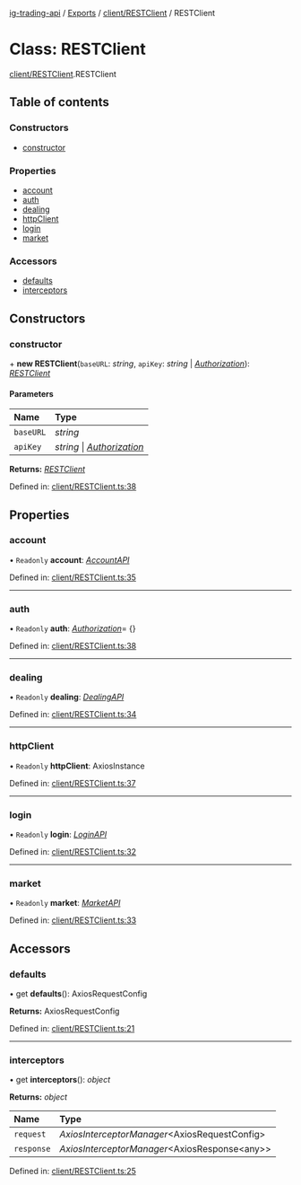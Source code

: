 [ig-trading-api](../README.md) / [Exports](../modules.md) / [client/RESTClient](../modules/client_restclient.md) / RESTClient

# Class: RESTClient

[client/RESTClient](../modules/client_restclient.md).RESTClient

## Table of contents

### Constructors

- [constructor](client_restclient.restclient.md#constructor)

### Properties

- [account](client_restclient.restclient.md#account)
- [auth](client_restclient.restclient.md#auth)
- [dealing](client_restclient.restclient.md#dealing)
- [httpClient](client_restclient.restclient.md#httpclient)
- [login](client_restclient.restclient.md#login)
- [market](client_restclient.restclient.md#market)

### Accessors

- [defaults](client_restclient.restclient.md#defaults)
- [interceptors](client_restclient.restclient.md#interceptors)

## Constructors

### constructor

\+ **new RESTClient**(`baseURL`: _string_, `apiKey`: _string_ \| [_Authorization_](../interfaces/client_restclient.authorization.md)): [_RESTClient_](client_restclient.restclient.md)

#### Parameters

| Name      | Type                                                                            |
| :-------- | :------------------------------------------------------------------------------ |
| `baseURL` | _string_                                                                        |
| `apiKey`  | _string_ \| [_Authorization_](../interfaces/client_restclient.authorization.md) |

**Returns:** [_RESTClient_](client_restclient.restclient.md)

Defined in: [client/RESTClient.ts:38](https://github.com/bennycode/ig-trading-api/blob/362f41a/src/client/RESTClient.ts#L38)

## Properties

### account

• `Readonly` **account**: [_AccountAPI_](account_accountapi.accountapi.md)

Defined in: [client/RESTClient.ts:35](https://github.com/bennycode/ig-trading-api/blob/362f41a/src/client/RESTClient.ts#L35)

---

### auth

• `Readonly` **auth**: [_Authorization_](../interfaces/client_restclient.authorization.md)= {}

Defined in: [client/RESTClient.ts:38](https://github.com/bennycode/ig-trading-api/blob/362f41a/src/client/RESTClient.ts#L38)

---

### dealing

• `Readonly` **dealing**: [_DealingAPI_](dealing_dealingapi.dealingapi.md)

Defined in: [client/RESTClient.ts:34](https://github.com/bennycode/ig-trading-api/blob/362f41a/src/client/RESTClient.ts#L34)

---

### httpClient

• `Readonly` **httpClient**: AxiosInstance

Defined in: [client/RESTClient.ts:37](https://github.com/bennycode/ig-trading-api/blob/362f41a/src/client/RESTClient.ts#L37)

---

### login

• `Readonly` **login**: [_LoginAPI_](login_loginapi.loginapi.md)

Defined in: [client/RESTClient.ts:32](https://github.com/bennycode/ig-trading-api/blob/362f41a/src/client/RESTClient.ts#L32)

---

### market

• `Readonly` **market**: [_MarketAPI_](market_marketapi.marketapi.md)

Defined in: [client/RESTClient.ts:33](https://github.com/bennycode/ig-trading-api/blob/362f41a/src/client/RESTClient.ts#L33)

## Accessors

### defaults

• get **defaults**(): AxiosRequestConfig

**Returns:** AxiosRequestConfig

Defined in: [client/RESTClient.ts:21](https://github.com/bennycode/ig-trading-api/blob/362f41a/src/client/RESTClient.ts#L21)

---

### interceptors

• get **interceptors**(): _object_

**Returns:** _object_

| Name       | Type                                            |
| :--------- | :---------------------------------------------- |
| `request`  | _AxiosInterceptorManager_<AxiosRequestConfig\>  |
| `response` | _AxiosInterceptorManager_<AxiosResponse<any\>\> |

Defined in: [client/RESTClient.ts:25](https://github.com/bennycode/ig-trading-api/blob/362f41a/src/client/RESTClient.ts#L25)
